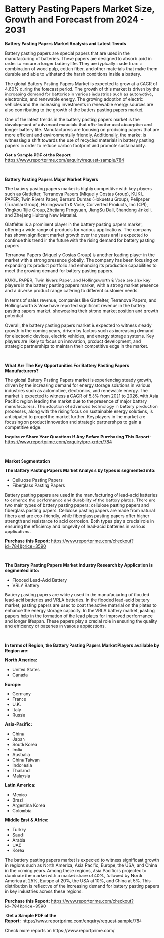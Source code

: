 <p><h1>Battery Pasting Papers Market Size, Growth and Forecast from 2024 - 2031</h1></p><p><strong>Battery Pasting Papers Market Analysis and Latest Trends</strong></p>
<p><p>Battery pasting papers are special papers that are used in the manufacturing of batteries. These papers are designed to absorb acid in order to ensure a longer battery life. They are typically made from a combination of wood pulp, cotton fiber, and other materials that make them durable and able to withstand the harsh conditions inside a battery.</p><p>The global Battery Pasting Papers Market is expected to grow at a CAGR of 4.60% during the forecast period. The growth of this market is driven by the increasing demand for batteries in various industries such as automotive, electronics, and renewable energy. The growing adoption of electric vehicles and the increasing investments in renewable energy sources are also contributing to the growth of the battery pasting papers market.</p><p>One of the latest trends in the battery pasting papers market is the development of advanced materials that offer better acid absorption and longer battery life. Manufacturers are focusing on producing papers that are more efficient and environmentally friendly. Additionally, the market is witnessing a shift towards the use of recycled materials in battery pasting papers in order to reduce carbon footprint and promote sustainability.</p></p>
<p><strong>Get a Sample PDF of the Report:&nbsp;</strong> <a href="https://www.reportprime.com/enquiry/request-sample/784">https://www.reportprime.com/enquiry/request-sample/784</a></p>
<p>&nbsp;</p>
<p><strong>Battery Pasting Papers Major Market Players</strong></p>
<p><p>The battery pasting papers market is highly competitive with key players such as Glatfelter, Terranova Papers (Miquel y Costas Group), KUKIL PAPER, Twin Rivers Paper, Bernard Dumas (Hokuetsu Group), Pelipaper (Turanlar Group), Hollingsworth & Vose, Converted Products, Inc (CPI), Yingkou Rijie Group, Zhejiang Pengyuan, JiangSu Dali, Shandong Jinkeli, and Zhejiang Huitong New Material.</p><p>Glatfelter is a prominent player in the battery pasting papers market, offering a wide range of products for various applications. The company has shown significant market growth over the years and is expected to continue this trend in the future with the rising demand for battery pasting papers.</p><p>Terranova Papers (Miquel y Costas Group) is another leading player in the market with a strong presence globally. The company has been focusing on expanding its product portfolio and enhancing its production capabilities to meet the growing demand for battery pasting papers.</p><p>KUKIL PAPER, Twin Rivers Paper, and Hollingsworth & Vose are also key players in the battery pasting papers market, with a strong market presence and a diverse product range catering to different customer needs.</p><p>In terms of sales revenue, companies like Glatfelter, Terranova Papers, and Hollingsworth & Vose have reported significant revenue in the battery pasting papers market, showcasing their strong market position and growth potential.</p><p>Overall, the battery pasting papers market is expected to witness steady growth in the coming years, driven by factors such as increasing demand for electronic devices, electric vehicles, and energy storage systems. Key players are likely to focus on innovation, product development, and strategic partnerships to maintain their competitive edge in the market.</p></p>
<p>&nbsp;</p>
<p><strong>What Are The Key Opportunities For Battery Pasting Papers Manufacturers?</strong></p>
<p><p>The global Battery Pasting Papers market is experiencing steady growth, driven by the increasing demand for energy storage solutions in various industries such as automotive, electronics, and renewable energy. The market is expected to witness a CAGR of 5.8% from 2021 to 2026, with Asia Pacific region leading the market due to the presence of major battery manufacturers. The adoption of advanced technology in battery production processes, along with the rising focus on sustainable energy solutions, is anticipated to propel the market further. Key players in the market are focusing on product innovation and strategic partnerships to gain a competitive edge.</p></p>
<p><strong>Inquire or Share Your Questions If Any Before Purchasing This Report:</strong> <a href="https://www.reportprime.com/enquiry/pre-order/784">https://www.reportprime.com/enquiry/pre-order/784</a></p>
<p>&nbsp;</p>
<p><strong>Market Segmentation</strong></p>
<p><strong>The Battery Pasting Papers Market Analysis by types is segmented into:</strong></p>
<p><ul><li>Cellulose Pasting Papers</li><li>Fiberglass Pasting Papers</li></ul></p>
<p><p>Battery pasting papers are used in the manufacturing of lead-acid batteries to enhance the performance and durability of the battery plates. There are two main types of battery pasting papers: cellulose pasting papers and fiberglass pasting papers. Cellulose pasting papers are made from natural fibers and are eco-friendly, while fiberglass pasting papers offer higher strength and resistance to acid corrosion. Both types play a crucial role in ensuring the efficiency and longevity of lead-acid batteries in various applications.</p></p>
<p><strong>Purchase this Report:&nbsp;</strong><a href="https://www.reportprime.com/checkout?id=784&price=3590">https://www.reportprime.com/checkout?id=784&price=3590</a></p>
<p>&nbsp;</p>
<p><strong>The Battery Pasting Papers Market Industry Research by Application is segmented into:</strong></p>
<p><ul><li>Flooded Lead-Acid Battery</li><li>VRLA Battery</li></ul></p>
<p><p>Battery pasting papers are widely used in the manufacturing of flooded lead-acid batteries and VRLA batteries. In the flooded lead-acid battery market, pasting papers are used to coat the active material on the plates to enhance the energy storage capacity. In the VRLA battery market, pasting papers help in the formation of the lead plates for improved performance and longer lifespan. These papers play a crucial role in ensuring the quality and efficiency of batteries in various applications.</p></p>
<p>&nbsp;</p>
<p><strong>In terms of Region, the Battery Pasting Papers Market Players available by Region are:</strong></p>
<p>
    <p> <strong> North America: </strong>
        <ul>
            <li>United States</li>
            <li>Canada</li>
        </ul>
        </p> 
    <p> <strong> Europe: </strong>
        <ul>
            <li>Germany</li>
            <li>France</li>
            <li>U.K.</li>
            <li>Italy</li>
            <li>Russia</li>
        </ul>
        </p> 
    <p> <strong> Asia-Pacific: </strong>
        <ul>
            <li>China</li>
            <li>Japan</li>
            <li>South Korea</li>
            <li>India</li>
            <li>Australia</li>
            <li>China Taiwan</li>
            <li>Indonesia</li>
            <li>Thailand</li>
            <li>Malaysia</li>
        </ul>
        </p> 
    <p> <strong> Latin America: </strong>
        <ul>
            <li>Mexico</li>
            <li>Brazil</li>
            <li>Argentina Korea</li>
            <li>Colombia</li>
        </ul>
        </p> 
    <p> <strong> Middle East & Africa: </strong>
        <ul>
            <li>Turkey</li>
            <li>Saudi</li>
            <li>Arabia</li>
            <li>UAE</li>
            <li>Korea</li>
        </ul>
    </p>
    </p>
<p><p>The battery pasting papers market is expected to witness significant growth in regions such as North America, Asia Pacific, Europe, the USA, and China in the coming years. Among these regions, Asia Pacific is projected to dominate the market with a market share of 40%, followed by North America at 25%, Europe at 20%, the USA at 10%, and China at 5%. This distribution is reflective of the increasing demand for battery pasting papers in key industries across these regions.</p></p>
<p><strong>Purchase this Report: </strong><a href="https://www.reportprime.com/checkout?id=784&price=3590">https://www.reportprime.com/checkout?id=784&price=3590</a></p>
<p>&nbsp;<strong>Get a Sample PDF of the Report:&nbsp;&nbsp;</strong><a href="https://www.reportprime.com/enquiry/request-sample/784">https://www.reportprime.com/enquiry/request-sample/784</a></p>
<p><strong></strong></p>
<p>Check more reports on https://www.reportprime.com/</p>